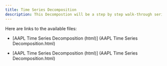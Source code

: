 ```yaml
---
title: Time Series Decomposition
description: This Decompostion will be a step by step walk-through series.
---
```

Here are links to the available files:

- [AAPL Time Series Decomposition (html)] (AAPL Time Series Decomposition.html)

- [AAPL Time Series Decomposition (html)] (AAPL Time Series Decomposition.html)
